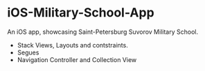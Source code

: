 # iOS-Military-School-App
An iOS app, showcasing Saint-Petersburg Suvorov Military School.
-  Stack Views, Layouts and contstraints. 
-  Segues
-  Navigation Controller and Collection View


